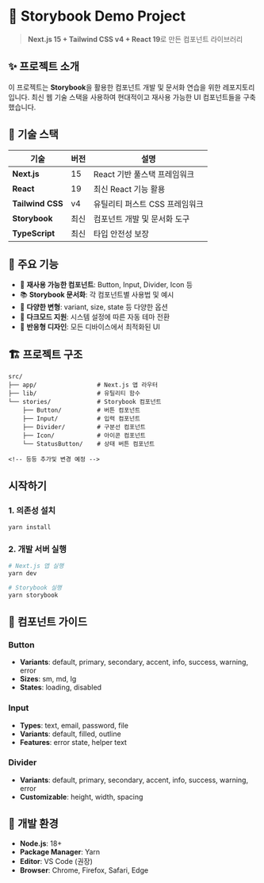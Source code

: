 # 🎨 Storybook Demo Project

> **Next.js 15 + Tailwind CSS v4 + React 19**로 만든 컴포넌트 라이브러리

## ✨ 프로젝트 소개

이 프로젝트는 **Storybook**을 활용한 컴포넌트 개발 및 문서화 연습을 위한 레포지토리입니다. 최신 웹 기술 스택을 사용하여 현대적이고 재사용 가능한 UI 컴포넌트들을 구축했습니다.

## 🚀 기술 스택

| 기술             | 버전 | 설명                           |
| ---------------- | ---- | ------------------------------ |
| **Next.js**      | 15   | React 기반 풀스택 프레임워크   |
| **React**        | 19   | 최신 React 기능 활용           |
| **Tailwind CSS** | v4   | 유틸리티 퍼스트 CSS 프레임워크 |
| **Storybook**    | 최신 | 컴포넌트 개발 및 문서화 도구   |
| **TypeScript**   | 최신 | 타입 안전성 보장               |

## 🎯 주요 기능

- 🧩 **재사용 가능한 컴포넌트**: Button, Input, Divider, Icon 등
- 📚 **Storybook 문서화**: 각 컴포넌트별 사용법 및 예시
- 🎨 **다양한 변형**: variant, size, state 등 다양한 옵션
- 🌙 **다크모드 지원**: 시스템 설정에 따른 자동 테마 전환
- 📱 **반응형 디자인**: 모든 디바이스에서 최적화된 UI

## 🏗️ 프로젝트 구조

```
src/
├── app/                 # Next.js 앱 라우터
├── lib/                 # 유틸리티 함수
└── stories/             # Storybook 컴포넌트
    ├── Button/          # 버튼 컴포넌트
    ├── Input/           # 입력 컴포넌트
    ├── Divider/         # 구분선 컴포넌트
    ├── Icon/            # 아이콘 컴포넌트
    └── StatusButton/    # 상태 버튼 컴포넌트

<!-- 등등 추가및 변경 예정 -->
```

## 시작하기

### 1. 의존성 설치

```bash
yarn install
```

### 2. 개발 서버 실행

```bash
# Next.js 앱 실행
yarn dev

# Storybook 실행
yarn storybook
```

## 🎨 컴포넌트 가이드

### Button

- **Variants**: default, primary, secondary, accent, info, success, warning, error
- **Sizes**: sm, md, lg
- **States**: loading, disabled

### Input

- **Types**: text, email, password, file
- **Variants**: default, filled, outline
- **Features**: error state, helper text

### Divider

- **Variants**: default, primary, secondary, accent, info, success, warning, error
- **Customizable**: height, width, spacing

## 🔧 개발 환경

- **Node.js**: 18+
- **Package Manager**: Yarn
- **Editor**: VS Code (권장)
- **Browser**: Chrome, Firefox, Safari, Edge

```

```

